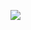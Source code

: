 ![](https://github-readme-stats.vercel.app/api?username=AgrDeza&layout=compact&show_icons=true&count_private=true)
